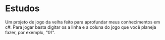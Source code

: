 # Estudos
Um projeto de jogo da velha feito para aprofundar meus conhecimentos em c#. Para jogar basta digitar os a linha e a coluna do jogo que você planeja fazer, por exemplo, "01".
